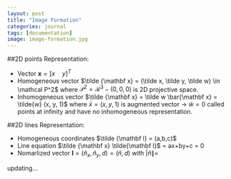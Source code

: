 ```yaml
---
layout: post
title: "Image Formation"
categories: journal
tags: [documentation]
image: image-formation.jpg
---
```

##2D points
Representation:
* Vector $\mathbf x=[x\quad y]^T$  
* Homogeneous vector  $\tilde {\mathbf x} = (\tilde x, \tilde y, \tilde w) \in \mathcal P^2$  where $\mathcal P^2 = \mathcal R^3 - (0,0,0)$ is 2D projective space.  
* Inhomogeneous vector $\tilde {\mathbf x} = \tilde w \bar{\mathbf x} = \tilde{w} (x, y, 1)$  where $\bar x = (x,y,1)$ is augmented vector -> $\tilde w = 0$ called points at infinity and have no inhomogeneous representation.  

##2D lines
Representation:
* Homogeneous coordinates $\tilde {\mathbf l} = (a,b,c)$
* Line equation $\tilde {\mathbf x} \tilde{\mathbf l}$ = ax+by+c = 0
* Nomarlized vector $\mathbf l = (\hat n_x,\hat n_y,d)=(\hat n,d)$ with $\lvert\hat n\rVert=$

updating...


<!--stackedit_data:
eyJoaXN0b3J5IjpbLTE2NzUyMDk0OTAsLTYyNDEyMDk2Nyw0MT
Q1NjI0NDksMTAzNDc3MjI4LC0yMTI5MzI4MTExLDE3MDUxODks
LTIwNDM2MzE1NDcsMTIyNzA0NDgwOSwxNTE1NzA5NDQ3LDY5Nz
M0ODAwMywtMTMyNzczNDk5OSwtMTY2MDkyNzkzNywtMTk4MTI3
ODAxMCwtNTE5NTU5NjY2LDIwNjEyNjIzNTAsLTc1NzU5NTEyMC
wtNzQyNTYxMzYzXX0=
-->